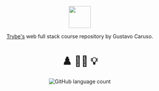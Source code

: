 <div align="center">



  <img src="https://avatars.githubusercontent.com/u/82593112?v=4" width="60px">

  [Trybe's](https://www.betrybe.com/) web full stack course repository by Gustavo Caruso.

# :chess_pawn: :man_technologist: :bulb:

  ![GitHub language count](https://img.shields.io/github/languages/count/gusttavocaruso/trybeExercises)
  <!-- ![GitHub top language](https://img.shields.io/github/languages/top/gusttavocaruso/trybeExercises) -->

</div>

<!--
## 
### MODULO_04 :open_file_folder: - Ciência da Computação

##### Bloco 35: Introdução - Ciência da Computação

- [ ] 35-1: _Arquitetura de Computadores_
- [ ] 35-2: _Arquitetura de redes_
- [ ] 35-3: _Redes de computadores, ferramentas e segurança_
- [ ] 35-4: _[Projeto - Explorando os protocolos]()_

##### Bloco 36: Python

- [ ] 35-1: _Aprendendo Python_
- [ ] 35-2: _Testes e Excessões_
- [ ] 35-3: _Entrada e Saía de dados_
- [ ] 36-4: _Entrada e Saída de dados_
- [ ] 35-5: _[Projeto - Tech news]()_

# [...]
